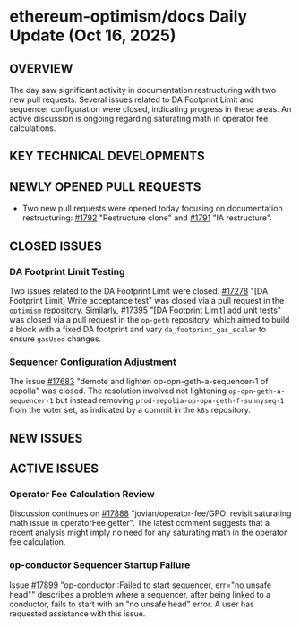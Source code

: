 # ethereum-optimism/docs Daily Update (Oct 16, 2025)
## OVERVIEW 
The day saw significant activity in documentation restructuring with two new pull requests. Several issues related to DA Footprint Limit and sequencer configuration were closed, indicating progress in these areas. An active discussion is ongoing regarding saturating math in operator fee calculations.

## KEY TECHNICAL DEVELOPMENTS

## NEWLY OPENED PULL REQUESTS
- Two new pull requests were opened today focusing on documentation restructuring: [#1792](https://github.com/ethereum-optimism/docs/pull/1792) "Restructure clone" and [#1791](https://github.com/ethereum-optimism/docs/pull/1791) "IA restructure".

## CLOSED ISSUES

### DA Footprint Limit Testing
Two issues related to the DA Footprint Limit were closed. [#17278](https://github.com/ethereum-optimism/docs/issues/17278) "[DA Footprint Limit] Write acceptance test" was closed via a pull request in the `optimism` repository. Similarly, [#17395](https://github.com/ethereum-optimism/docs/issues/17395) "[DA Footprint Limit] add unit tests" was closed via a pull request in the `op-geth` repository, which aimed to build a block with a fixed DA footprint and vary `da_footprint_gas_scalar` to ensure `gasUsed` changes.

### Sequencer Configuration Adjustment
The issue [#17683](https://github.com/ethereum-optimism/docs/issues/17683) "demote and lighten op-opn-geth-a-sequencer-1 of sepolia" was closed. The resolution involved not lightening `op-opn-geth-a-sequencer-1` but instead removing `prod-sepolia-op-opn-geth-f-sunnyseq-1` from the voter set, as indicated by a commit in the `k8s` repository.

## NEW ISSUES

## ACTIVE ISSUES

### Operator Fee Calculation Review
Discussion continues on [#17888](https://github.com/ethereum-optimism/docs/issues/17888) "jovian/operator-fee/GPO: revisit saturating math issue in operatorFee getter". The latest comment suggests that a recent analysis might imply no need for any saturating math in the operator fee calculation.

### op-conductor Sequencer Startup Failure
Issue [#17899](https://github.com/ethereum-optimism/docs/issues/17899) "op-conductor :Failed to start sequencer, err="no unsafe head"" describes a problem where a sequencer, after being linked to a conductor, fails to start with an "no unsafe head" error. A user has requested assistance with this issue.